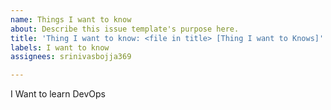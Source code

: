 ```yaml
---
name: Things I want to know
about: Describe this issue template's purpose here.
title: 'Thing I want to know: <file in title> [Thing I want to Knows]'
labels: I want to know
assignees: srinivasbojja369

---
```


I Want to learn DevOps
